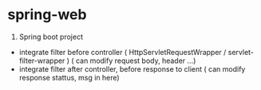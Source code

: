 # spring-web
1. Spring boot project 
- integrate filter before controller ( HttpServletRequestWrapper / servlet-filter-wrapper )  ( can modify request body, header ...)
- integrate filter after controller, before response to client ( can modify response stattus, msg in here)
